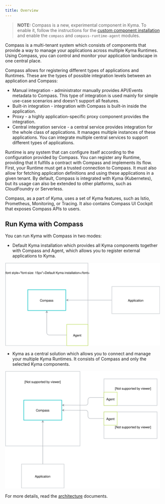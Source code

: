```yaml
---
title: Overview
---
```


>**NOTE:** Compass is a new, experimental component in Kyma. To enable it, follow the instructions for the [custom component installation](/root/kyma#configuration-custom-component-installation) and enable the `compass` and `compass-runtime-agent` modules.

Compass is a multi-tenant system which consists of components that provide a way to manage your applications across multiple Kyma Runtimes. Using Compass, you can control and monitor your application landscape in one central place.

Compass allows for registering different types of applications and Runtimes.
These are the types of possible integration levels between an application and Compass:
- Manual integration - administrator manually provides API/Events metadata to Compass. This type of integration is used mainly for simple use-case scenarios and doesn't support all features.
- Built-in integration - integration with Compass is built-in inside the application.
- Proxy - a highly application-specific proxy component provides the integration.
- Central integration service -  a central service provides integration for the whole class of applications. It manages multiple instances of these applications. You can integrate multiple central services to support different types of applications.

Runtime is any system that can configure itself according to the configuration provided by Compass. You can register any Runtime, providing that it fulfills a contract with Compass and implements its flow. First, your Runtime must get a trusted connection to Compass. It must also allow for fetching application definitions and using these applications in a given tenant. By default, Compass is integrated with Kyma (Kubernetes), but its usage can also be extended to other platforms, such as CloudFoundry or Serverless.

Compass, as a part of Kyma, uses a set of Kyma features, such as Istio, Prometheus, Monitoring, or Tracing. It also contains Compass UI Cockpit that exposes Compass APIs to users.

## Run Kyma with Compass

You can run Kyma with Compass in two modes:

- Default Kyma installation which provides all Kyma components together with Compass and Agent, which allows you to register external applications to Kyma.

![Kyma mode2](./assets/kyma-mode2.svg)

- Kyma as a central solution which allows you to connect and manage your multiple Kyma Runtimes. It consists of Compass and only the selected Kyma components.

![Kyma mode1](./assets/kyma-mode1.svg)

For more details, read the [architecture](#architecture-architecture) documents.
